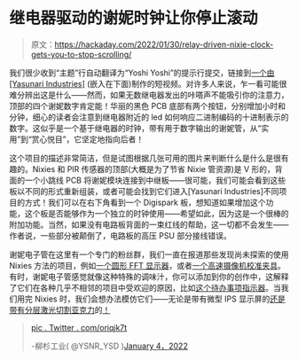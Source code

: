 # 继电器驱动的谢妮时钟让你停止滚动

> 原文：<https://hackaday.com/2022/01/30/relay-driven-nixie-clock-gets-you-to-stop-scrolling/>

我们很少收到“主题”行自动翻译为“Yoshi Yoshi”的提示行提交，链接到[一个由[Yasunari Industries]](https://twitter.com/ysnr_ysd/status/1478345037457276932) (嵌入在下面)制作的短视频。对许多人来说，乍一看可能很难分辨出这是什么——然而，如果无数继电器发出的咔嗒声不能吸引你的注意力，顶部的四个谢妮数字肯定能！华丽的黑色 PCB 底部有两个按钮，分别增加小时和分钟，细心的读者会注意到继电器附近的 led 如何响应二进制编码的十进制表示的数字。这似乎是一个基于继电器的时钟，带有用于数字输出的谢妮管，从“实用”到“赏心悦目”，它坚定地指向后者！

这个项目的描述非常简洁，但是试图根据几张可用的图片来判断什么是什么是很有趣的。Nixies 和 PIR 传感器的顶部(大概是为了节省 Nixie 管资源)是 V 形的，背面的一个小跳线 PCB 将谢妮模块连接到中继板——很可能，我们可能会看到这些板以不同的形式重新组装，或者可能会找到它们进入[Yasunari Industries]不同项目的方式！我们可以在右下角看到一个 Digispark 板，想知道如果增加这个功能，这个板是否能够作为一个独立的时钟使用——希望如此，因为这是一个很棒的附加功能。当然，如果没有电路板背面的一束红线的帮助，这一切都不会发生——作者说，一些部分被颠倒了，电路板的高压 PSU 部分接线错误。

谢妮电子管在这里有一个专门的粉丝群，我们一直在报道那些发现尚未探索的使用 Nixies 方法的项目，例如[一个圆形 FFT 显示器](https://hackaday.com/2021/11/09/not-your-average-nixie-tube-clock/)，或者[一个高速摄像机校准夹具](https://hackaday.com/2019/12/12/custom-nixies-perform-when-cranked-up-to-100000-hertz/)。有时，谢妮电子管感觉就像这种特殊的调味汁，你可以添加到你的创作中，这解释了它们在各种几乎不相邻的项目中受欢迎的原因，比如[这个待办事项指示器](https://hackaday.com/2021/11/17/nixie-tube-indicator-tells-you-how-many-tasks-youve-got-left-to-do/)。当我们用完 Nixies 时，我们会想办法模仿它们——无论是带有微型 IPS 显示屏的[还是带有分层激光切割亚克力](https://hackaday.com/2021/04/20/no-nixie-nixie-clock/)的[！](https://hackaday.com/2017/01/14/smoothly-modernized-nixie-display/)

> [pic . Twitter . com/oriqjk7t](https://t.co/ORfiqJKJ7t)
> 
> -柳杉工业( @YSNR_YSD )[January 4，2022](https://twitter.com/YSNR_YSD/status/1478345037457276932?ref_src=twsrc%5Etfw)